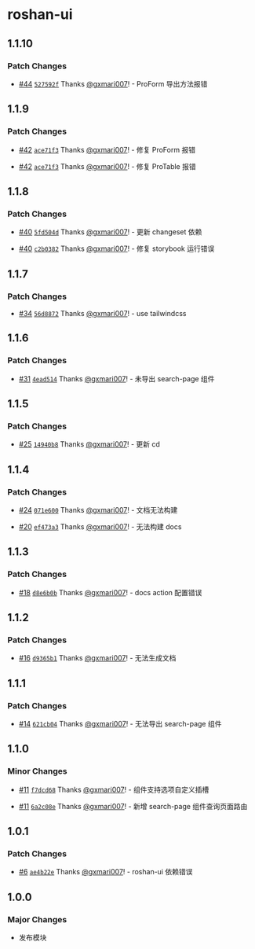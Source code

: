 # roshan-ui

## 1.1.10

### Patch Changes

- [#44](https://github.com/roshan-labs/ui/pull/44) [`527592f`](https://github.com/roshan-labs/ui/commit/527592f1d598726e504607442dd90c2debbe1a38) Thanks [@gxmari007](https://github.com/gxmari007)! - ProForm 导出方法报错

## 1.1.9

### Patch Changes

- [#42](https://github.com/roshan-labs/ui/pull/42) [`ace71f3`](https://github.com/roshan-labs/ui/commit/ace71f35a40a8471426709e80ac03f9f69b72443) Thanks [@gxmari007](https://github.com/gxmari007)! - 修复 ProForm 报错

- [#42](https://github.com/roshan-labs/ui/pull/42) [`ace71f3`](https://github.com/roshan-labs/ui/commit/ace71f35a40a8471426709e80ac03f9f69b72443) Thanks [@gxmari007](https://github.com/gxmari007)! - 修复 ProTable 报错

## 1.1.8

### Patch Changes

- [#40](https://github.com/roshan-labs/ui/pull/40) [`5fd504d`](https://github.com/roshan-labs/ui/commit/5fd504d2cc69ea291bd8b988a9f7a1041f0d91f0) Thanks [@gxmari007](https://github.com/gxmari007)! - 更新 changeset 依赖

- [#40](https://github.com/roshan-labs/ui/pull/40) [`c2b0382`](https://github.com/roshan-labs/ui/commit/c2b03825cd23a65ee1c4aeac322b68a9dd4a164d) Thanks [@gxmari007](https://github.com/gxmari007)! - 修复 storybook 运行错误

## 1.1.7

### Patch Changes

- [#34](https://github.com/roshan-labs/ui/pull/34) [`56d8872`](https://github.com/roshan-labs/ui/commit/56d88724a0947d40dba4f7e443ca0b4016862a78) Thanks [@gxmari007](https://github.com/gxmari007)! - use tailwindcss

## 1.1.6

### Patch Changes

- [#31](https://github.com/roshan-labs/ui/pull/31) [`4ead514`](https://github.com/roshan-labs/ui/commit/4ead514437b62dbe9dde27acf68cd0b722882067) Thanks [@gxmari007](https://github.com/gxmari007)! - 未导出 search-page 组件

## 1.1.5

### Patch Changes

- [#25](https://github.com/roshan-labs/ui/pull/25) [`14940b8`](https://github.com/roshan-labs/ui/commit/14940b8fc9027ac576104cf0925c838ac9193ab8) Thanks [@gxmari007](https://github.com/gxmari007)! - 更新 cd

## 1.1.4

### Patch Changes

- [#24](https://github.com/roshan-labs/ui/pull/24) [`071e600`](https://github.com/roshan-labs/ui/commit/071e60036f9aeb77ff4fcdadb292bd63f3a0ff9a) Thanks [@gxmari007](https://github.com/gxmari007)! - 文档无法构建

- [#20](https://github.com/roshan-labs/ui/pull/20) [`ef473a3`](https://github.com/roshan-labs/ui/commit/ef473a3da5e2e17cfcd4f5bf1e543d19c6d8ca84) Thanks [@gxmari007](https://github.com/gxmari007)! - 无法构建 docs

## 1.1.3

### Patch Changes

- [#18](https://github.com/roshan-labs/ui/pull/18) [`d8e6b0b`](https://github.com/roshan-labs/ui/commit/d8e6b0bdc671b8bcb1b2bb45f9470928cf62b800) Thanks [@gxmari007](https://github.com/gxmari007)! - docs action 配置错误

## 1.1.2

### Patch Changes

- [#16](https://github.com/roshan-labs/ui/pull/16) [`d9365b1`](https://github.com/roshan-labs/ui/commit/d9365b1bdf236b9b811e85908a2e35a8e6610e0b) Thanks [@gxmari007](https://github.com/gxmari007)! - 无法生成文档

## 1.1.1

### Patch Changes

- [#14](https://github.com/roshan-labs/ui/pull/14) [`621cb04`](https://github.com/roshan-labs/ui/commit/621cb04c16bb2bf8ba658c54c80c82763b360175) Thanks [@gxmari007](https://github.com/gxmari007)! - 无法导出 search-page 组件

## 1.1.0

### Minor Changes

- [#11](https://github.com/roshan-labs/ui/pull/11) [`f7dcd68`](https://github.com/roshan-labs/ui/commit/f7dcd685212a013a4be934b5ec2fe32feebdbe81) Thanks [@gxmari007](https://github.com/gxmari007)! - <pro-select> 组件支持选项自定义插槽

- [#11](https://github.com/roshan-labs/ui/pull/11) [`6a2c08e`](https://github.com/roshan-labs/ui/commit/6a2c08e7ccaf94fb71f997dc0adb10dfa4e964ab) Thanks [@gxmari007](https://github.com/gxmari007)! - 新增 search-page 组件查询页面路由

## 1.0.1

### Patch Changes

- [#6](https://github.com/roshan-labs/ui/pull/6) [`ae4b22e`](https://github.com/roshan-labs/ui/commit/ae4b22e2ceffe701716d9db5d5279b101cb64530) Thanks [@gxmari007](https://github.com/gxmari007)! - roshan-ui 依赖错误

## 1.0.0

### Major Changes

- 发布模块
